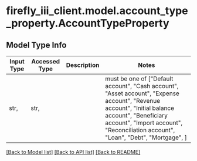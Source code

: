 # firefly_iii_client.model.account_type_property.AccountTypeProperty

## Model Type Info
Input Type | Accessed Type | Description | Notes
------------ | ------------- | ------------- | -------------
str,  | str,  |  | must be one of ["Default account", "Cash account", "Asset account", "Expense account", "Revenue account", "Initial balance account", "Beneficiary account", "Import account", "Reconciliation account", "Loan", "Debt", "Mortgage", ] 

[[Back to Model list]](../../README.md#documentation-for-models) [[Back to API list]](../../README.md#documentation-for-api-endpoints) [[Back to README]](../../README.md)

